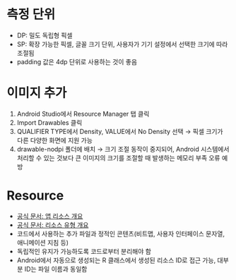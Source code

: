 # 측정 단위

- DP: 밀도 독립형 픽셀
- SP: 확장 가능한 픽셀, 글꼴 크기 단위, 사용자가 기기 설정에서 선택한 크기에 따라 조절됨
- padding 값은 4dp 단위로 사용하는 것이 좋음

# 이미지 추가

1. Android Studio에서 Resource Manager 탭 클릭
2. Import Drawables 클릭
3. QUALIFIER TYPE에서 Density, VALUE에서 No Density 선택 → 픽셀 크기가 다른 다양한 화면에 지원 가능
4. drawable-nodpi 폴더에 배치 → 크기 조절 동작이 중지되어, Android 시스템에서 처리할 수 있는 것보다 큰 이미지의 크기를 조절할 때 발생하는 메모리 부족 오류 예방

# Resource

- [공식 문서: 앱 리소스 개요](https://developer.android.com/guide/topics/resources/available-resources?hl=ko&_gl=1*1ytbaf*_up*MQ..*_ga*OTg1NDgwMzIxLjE3MTIyMTUyMzM.*_ga_6HH9YJMN9M*MTcxMjIxNTIzMy4xLjAuMTcxMjIxNTIzMy4wLjAuMA..)
- [공식 문서: 리소스 유형 개요](https://developer.android.com/guide/topics/resources/available-resources?hl=ko&_gl=1*1ytbaf*_up*MQ..*_ga*OTg1NDgwMzIxLjE3MTIyMTUyMzM.*_ga_6HH9YJMN9M*MTcxMjIxNTIzMy4xLjAuMTcxMjIxNTIzMy4wLjAuMA..)
- 코드에서 사용하는 추가 파일과 정적인 콘텐츠(비트맵, 사용자 인터페이스 문자열, 애니메이션 지침 등)
- 독립적인 유지가 가능하도록 코드로부터 분리해야 함
- Android에서 자동으로 생성되는 R 클래스에서 생성된 리소스 ID로 접근 가능, 대부분 ID는 파일 이름과 동일함
